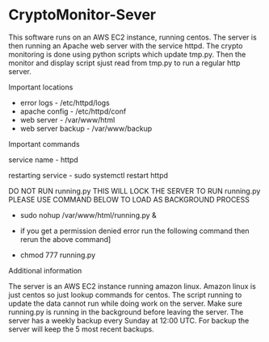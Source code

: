 # CryptoMonitor-Sever

This software runs on an AWS EC2 instance, running centos. The server is then running an Apache web server with the service httpd. The crypto monitoring is done using python scripts which update tmp.py. Then the monitor and display script sjust read from tmp.py to run a regular http server.

Important locations 
- error logs - /etc/httpd/logs
- apache config - /etc/httpd/conf
- web server - /var/www/html
- web server backup - /var/www/backup

Important commands 

service name - httpd

restarting service - sudo systemctl restart httpd

DO NOT RUN running.py THIS WILL LOCK THE SERVER
TO RUN running.py PLEASE USE COMMAND BELOW TO LOAD AS BACKGROUND PROCESS
- sudo nohup /var/www/html/running.py &

* if you get a permission denied error run the following command then rerun the above command]
- chmod 777 running.py

Additional information 

The server is an AWS EC2 instance running amazon linux. 
Amazon linux is just centos so just lookup commands for centos.
The script running to update the data cannot run while doing work on the server.
Make sure running.py is running in the background before leaving the server.
The server has a weekly backup every Sunday at 12:00 UTC.
For backup the server will keep the 5 most recent backups.
